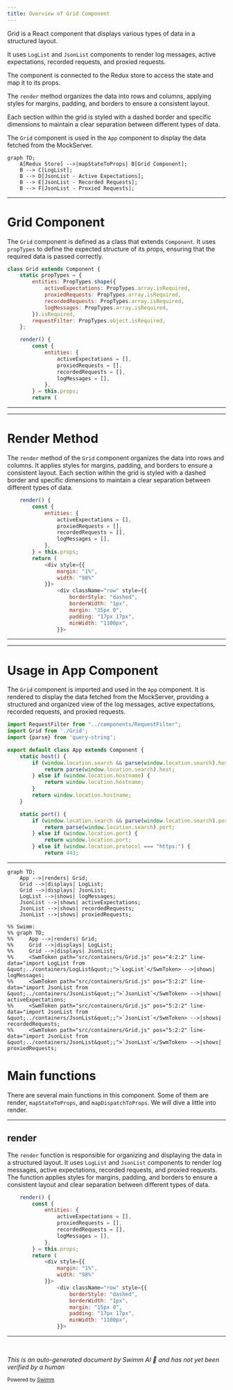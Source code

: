 ```yaml
---
title: Overview of Grid Component
---
```

Grid is a React component that displays various types of data in a structured layout.

It uses <SwmToken path="src/containers/Grid.js" pos="4:2:2" line-data="import LogList from &quot;../containers/LogList&quot;;">`LogList`</SwmToken> and <SwmToken path="src/containers/Grid.js" pos="5:2:2" line-data="import JsonList from &quot;../containers/JsonList&quot;;">`JsonList`</SwmToken> components to render log messages, active expectations, recorded requests, and proxied requests.

The component is connected to the Redux store to access the state and map it to its props.

The <SwmToken path="src/containers/Grid.js" pos="19:1:1" line-data="    render() {">`render`</SwmToken> method organizes the data into rows and columns, applying styles for margins, padding, and borders to ensure a consistent layout.

Each section within the grid is styled with a dashed border and specific dimensions to maintain a clear separation between different types of data.

The <SwmToken path="src/containers/Grid.js" pos="8:2:2" line-data="class Grid extends Component {">`Grid`</SwmToken> component is used in the <SwmToken path="src/containers/App.js" pos="6:6:6" line-data="export default class App extends Component {">`App`</SwmToken> component to display the data fetched from the MockServer.

```mermaid
graph TD;
    A[Redux Store] -->|mapStateToProps| B[Grid Component];
    B --> C[LogList];
    B --> D[JsonList - Active Expectations];
    B --> E[JsonList - Recorded Requests];
    B --> F[JsonList - Proxied Requests];
```

<SwmSnippet path="/src/containers/Grid.js" line="8">

---

# Grid Component

The <SwmToken path="src/containers/Grid.js" pos="8:2:2" line-data="class Grid extends Component {">`Grid`</SwmToken> component is defined as a class that extends <SwmToken path="src/containers/Grid.js" pos="8:6:6" line-data="class Grid extends Component {">`Component`</SwmToken>. It uses <SwmToken path="src/containers/Grid.js" pos="9:3:3" line-data="    static propTypes = {">`propTypes`</SwmToken> to define the expected structure of its props, ensuring that the required data is passed correctly.

```javascript
class Grid extends Component {
    static propTypes = {
        entities: PropTypes.shape({
            activeExpectations: PropTypes.array.isRequired,
            proxiedRequests: PropTypes.array.isRequired,
            recordedRequests: PropTypes.array.isRequired,
            logMessages: PropTypes.array.isRequired,
        }).isRequired,
        requestFilter: PropTypes.object.isRequired,
    };

    render() {
        const {
            entities: {
                activeExpectations = [],
                proxiedRequests = [],
                recordedRequests = [],
                logMessages = [],
            },
        } = this.props;
        return (
```

---

</SwmSnippet>

<SwmSnippet path="/src/containers/Grid.js" line="19">

---

# Render Method

The <SwmToken path="src/containers/Grid.js" pos="19:1:1" line-data="    render() {">`render`</SwmToken> method of the <SwmToken path="src/containers/Grid.js" pos="8:2:2" line-data="class Grid extends Component {">`Grid`</SwmToken> component organizes the data into rows and columns. It applies styles for margins, padding, and borders to ensure a consistent layout. Each section within the grid is styled with a dashed border and specific dimensions to maintain a clear separation between different types of data.

```javascript
    render() {
        const {
            entities: {
                activeExpectations = [],
                proxiedRequests = [],
                recordedRequests = [],
                logMessages = [],
            },
        } = this.props;
        return (
            <div style={{
                margin: "1%",
                width: "98%"
            }}>
                <div className="row" style={{
                    borderStyle: "dashed",
                    borderWidth: "1px",
                    margin: "15px 0",
                    padding: "17px 17px",
                    minWidth: "1100px",
                }}>
```

---

</SwmSnippet>

<SwmSnippet path="/src/containers/App.js" line="2">

---

# Usage in App Component

The <SwmToken path="src/containers/App.js" pos="3:2:2" line-data="import Grid from &#39;./Grid&#39;;">`Grid`</SwmToken> component is imported and used in the <SwmToken path="src/containers/App.js" pos="6:6:6" line-data="export default class App extends Component {">`App`</SwmToken> component. It is rendered to display the data fetched from the MockServer, providing a structured and organized view of the log messages, active expectations, recorded requests, and proxied requests.

```javascript
import RequestFilter from "../components/RequestFilter";
import Grid from './Grid';
import {parse} from 'query-string';

export default class App extends Component {
    static host() {
        if (window.location.search && parse(window.location.search).host) {
            return parse(window.location.search).host;
        } else if (window.location.hostname) {
            return window.location.hostname;
        }
        return window.location.hostname;
    }

    static port() {
        if (window.location.search && parse(window.location.search).port) {
            return parse(window.location.search).port;
        } else if (window.location.port) {
            return window.location.port;
        } else if (window.location.protocol === "https:") {
            return 443;
```

---

</SwmSnippet>

```mermaid
graph TD;
    App -->|renders| Grid;
    Grid -->|displays| LogList;
    Grid -->|displays| JsonList;
    LogList -->|shows| logMessages;
    JsonList -->|shows| activeExpectations;
    JsonList -->|shows| recordedRequests;
    JsonList -->|shows| proxiedRequests;

%% Swimm:
%% graph TD;
%%     App -->|renders| Grid;
%%     Grid -->|displays| LogList;
%%     Grid -->|displays| JsonList;
%%     <SwmToken path="src/containers/Grid.js" pos="4:2:2" line-data="import LogList from &quot;../containers/LogList&quot;;">`LogList`</SwmToken> -->|shows| logMessages;
%%     <SwmToken path="src/containers/Grid.js" pos="5:2:2" line-data="import JsonList from &quot;../containers/JsonList&quot;;">`JsonList`</SwmToken> -->|shows| activeExpectations;
%%     <SwmToken path="src/containers/Grid.js" pos="5:2:2" line-data="import JsonList from &quot;../containers/JsonList&quot;;">`JsonList`</SwmToken> -->|shows| recordedRequests;
%%     <SwmToken path="src/containers/Grid.js" pos="5:2:2" line-data="import JsonList from &quot;../containers/JsonList&quot;;">`JsonList`</SwmToken> -->|shows| proxiedRequests;
```

# Main functions

There are several main functions in this component. Some of them are render, <SwmToken path="src/containers/Grid.js" pos="87:2:2" line-data="const mapStateToProps = (state) =&gt; {">`mapStateToProps`</SwmToken>, and <SwmToken path="src/containers/Grid.js" pos="110:2:2" line-data="const mapDispatchToProps = {};">`mapDispatchToProps`</SwmToken>. We will dive a little into render.

<SwmSnippet path="/src/containers/Grid.js" line="19">

---

## render

The <SwmToken path="src/containers/Grid.js" pos="19:1:1" line-data="    render() {">`render`</SwmToken> function is responsible for organizing and displaying the data in a structured layout. It uses <SwmToken path="src/containers/Grid.js" pos="4:2:2" line-data="import LogList from &quot;../containers/LogList&quot;;">`LogList`</SwmToken> and <SwmToken path="src/containers/Grid.js" pos="5:2:2" line-data="import JsonList from &quot;../containers/JsonList&quot;;">`JsonList`</SwmToken> components to render log messages, active expectations, recorded requests, and proxied requests. The function applies styles for margins, padding, and borders to ensure a consistent layout and clear separation between different types of data.

```javascript
    render() {
        const {
            entities: {
                activeExpectations = [],
                proxiedRequests = [],
                recordedRequests = [],
                logMessages = [],
            },
        } = this.props;
        return (
            <div style={{
                margin: "1%",
                width: "98%"
            }}>
                <div className="row" style={{
                    borderStyle: "dashed",
                    borderWidth: "1px",
                    margin: "15px 0",
                    padding: "17px 17px",
                    minWidth: "1100px",
                }}>
```

---

</SwmSnippet>

&nbsp;

*This is an auto-generated document by Swimm AI 🌊 and has not yet been verified by a human*

<SwmMeta version="3.0.0" repo-id="Z2l0aHViJTNBJTNBbW9ja3NlcnZlci11aSUzQSUzQVN3aW1tLURlbW8=" repo-name="mockserver-ui"><sup>Powered by [Swimm](/)</sup></SwmMeta>
